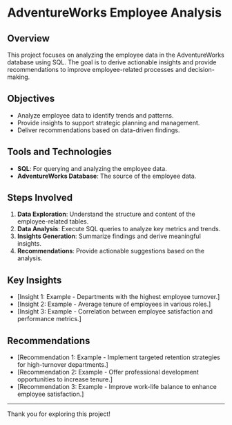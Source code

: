 # AdventureWorks Employee Analysis

## Overview
This project focuses on analyzing the employee data in the AdventureWorks database using SQL. The goal is to derive actionable insights and provide recommendations to improve employee-related processes and decision-making.

## Objectives
- Analyze employee data to identify trends and patterns.
- Provide insights to support strategic planning and management.
- Deliver recommendations based on data-driven findings.

## Tools and Technologies
- **SQL**: For querying and analyzing the employee data.
- **AdventureWorks Database**: The source of the employee data.

## Steps Involved
1. **Data Exploration**: Understand the structure and content of the employee-related tables.
2. **Data Analysis**: Execute SQL queries to analyze key metrics and trends.
3. **Insights Generation**: Summarize findings and derive meaningful insights.
4. **Recommendations**: Provide actionable suggestions based on the analysis.

## Key Insights
- [Insight 1: Example - Departments with the highest employee turnover.]
- [Insight 2: Example - Average tenure of employees in various roles.]
- [Insight 3: Example - Correlation between employee satisfaction and performance metrics.]

## Recommendations
- [Recommendation 1: Example - Implement targeted retention strategies for high-turnover departments.]
- [Recommendation 2: Example - Offer professional development opportunities to increase tenure.]
- [Recommendation 3: Example - Improve work-life balance to enhance employee satisfaction.]


---

Thank you for exploring this project!

